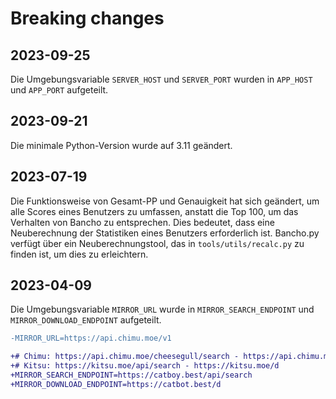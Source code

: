 # Breaking changes

## 2023-09-25

Die Umgebungsvariable `SERVER_HOST` und `SERVER_PORT` wurden in `APP_HOST` und `APP_PORT` aufgeteilt.

## 2023-09-21

Die minimale Python-Version wurde auf 3.11 geändert.

## 2023-07-19

Die Funktionsweise von Gesamt-PP und Genauigkeit hat sich geändert, um alle Scores eines Benutzers zu umfassen, anstatt die Top 100, um das Verhalten von Bancho zu entsprechen. Dies bedeutet, dass eine Neuberechnung der Statistiken eines Benutzers erforderlich ist. Bancho.py verfügt über ein Neuberechnungstool, das in `tools/utils/recalc.py` zu finden ist, um dies zu erleichtern.

## 2023-04-09

Die Umgebungsvariable `MIRROR_URL` wurde in `MIRROR_SEARCH_ENDPOINT` und `MIRROR_DOWNLOAD_ENDPOINT` aufgeteilt.

```diff
-MIRROR_URL=https://api.chimu.moe/v1

+# Chimu: https://api.chimu.moe/cheesegull/search - https://api.chimu.moe/v1/download
+# Kitsu: https://kitsu.moe/api/search - https://kitsu.moe/d
+MIRROR_SEARCH_ENDPOINT=https://catboy.best/api/search
+MIRROR_DOWNLOAD_ENDPOINT=https://catbot.best/d
```
